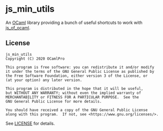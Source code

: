 # js_min_utils

An [OCaml] library providing a bunch of useful shortcuts to work with [js_of_ocaml].

## License

    js_min_utils
    Copyright (C) 2020 OCamlPro

    This program is free software: you can redistribute it and/or modify
    it under the terms of the GNU General Public License as published by
    the Free Software Foundation, either version 3 of the License, or
    (at your option) any later version.

    This program is distributed in the hope that it will be useful,
    but WITHOUT ANY WARRANTY; without even the implied warranty of
    MERCHANTABILITY or FITNESS FOR A PARTICULAR PURPOSE.  See the
    GNU General Public License for more details.

    You should have received a copy of the GNU General Public License
    along with this program.  If not, see <https://www.gnu.org/licenses/>.

See [LICENSE] for details.

[js_of_ocaml]: https://github.com/ocsigen/js_of_ocaml
[LICENSE]: ./LICENSE.md
[OCaml]: https://ocaml.org/
